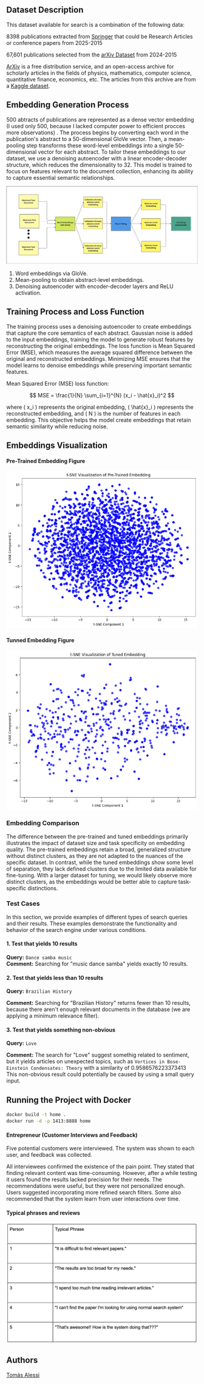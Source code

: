 ## Dataset Description

This dataset available for search is a combination of the following data:

8398 publications extracted from [Springer](https://link.springer.com) that could be Research Articles or conference papers from 2025-2015

67,601 publications selected from the [arXiv Dataset](https://www.kaggle.com/datasets/Cornell-University/arxiv) from 2024-2015


[ArXiv](https://arxiv.org/) is a free distribution service, and an open-access archive for scholarly articles in the fields of physics, mathematics, computer science, quantitative finance, economics, etc. The articles from this archive are from a [Kaggle dataset](https://www.kaggle.com/datasets/Cornell-University/arxiv).


## Embedding Generation Process

500 abtracts of publications are represented as a dense vector embedding (I used only 500, because I lacked computer power to efficient procces more observations) . The process begins by converting each word in the publication's abstract to a 50-dimensional GloVe vector. Then, a mean-pooling step transforms these word-level embeddings into a single 50-dimensional vector for each abstract. To tailor these embeddings to our dataset, we use a denoising autoencoder with a linear encoder-decoder structure, which reduces the dimensionality to 32. This model is trained to focus on features relevant to the document collection, enhancing its ability to capture essential semantic relationships.

![Alt text](process_diagram.png)


1. Word embeddings via GloVe.
2. Mean-pooling to obtain abstract-level embeddings.
3. Denoising autoencoder with encoder-decoder layers and ReLU activation.

## Training Process and Loss Function

The training process uses a denoising autoencoder to create embeddings that capture the core semantics of each abstract. Gaussian noise is added to the input embeddings, training the model to generate robust features by reconstructing the original embeddings. The loss function is Mean Squared Error (MSE), which measures the average squared difference between the original and reconstructed embeddings. Minimizing MSE ensures that the model learns to denoise embeddings while preserving important semantic features.

Mean Squared Error (MSE) loss function:

$$
MSE = \frac{1}{N} \sum_{i=1}^{N} (x_i - \hat{x}_i)^2
$$

where \( x_i \) represents the original embedding, \( \hat{x}_i \) represents the reconstructed embedding, and \( N \) is the number of features in each embedding. This objective helps the model create embeddings that retain semantic similarity while reducing noise.

## Embeddings Visualization

#### Pre-Trained Embedding Figure

![Alt text](pre_trained.png)

#### Tunned Embedding Figure

![Alt text](tunned.png)

### Embedding Comparison

The difference between the pre-trained and tuned embeddings primarily illustrates the impact of dataset size and task specificity on embedding quality. The pre-trained embeddings retain a broad, generalized structure without distinct clusters, as they are not adapted to the nuances of the specific dataset. In contrast, while the tuned embeddings show some level of separation, they lack defined clusters due to the limited data available for fine-tuning. With a larger dataset for tuning, we would likely observe more distinct clusters, as the embeddings would be better able to capture task-specific distinctions.

### Test Cases

In this section, we provide examples of different types of search queries and their results. These examples demonstrate the functionality and behavior of the search engine under various conditions.

#### 1. Test that yields 10 results
**Query:** `Dance samba music`   
**Comment:** Searching for "music dance samba" yields exactly 10 results.

#### 2. Test that yields less than 10 results
**Query:** `Brazilian History`  
 
**Comment:** Searching for "Brazilian History" returns fewer than 10 results, because there aren't enough relevant documents in the database (we are applying a minimum relevance filter).

#### 3. Test that yields something non-obvious
**Query:** `Love`  

**Comment:** The search for "Love" suggest somethig related to sentiment, but it yields articles on unexpected topics, such as `Vortices in Bose-Einstein Condensates: Theory` with a similarity of 0.9586576223373413 This non-obvious result could potentially be caused by using a small query input.
## Running the Project with Docker

```bash
docker build -t home .
docker run -d -p 1413:8888 home
```



#### Entrepreneur (Customer Interviews and Feedback)



Five potential customers were interviewed. The system was shown to each user, and feedback was collected.

All interviewees confirmed the existence of the pain point. They stated that finding relevant content was time-consuming. However, after a while testing it users found the results lacked precision for their needs. The recommendations were useful, but they were not personalized enough. Users suggested incorporating more refined search filters. Some also recommended that the system learn from user interactions over time.


#### Typical phrases and reviews

![Alt text](feedbacks.png)


## Authors
[Tomás Alessi](https://github.com/alessitomas)
